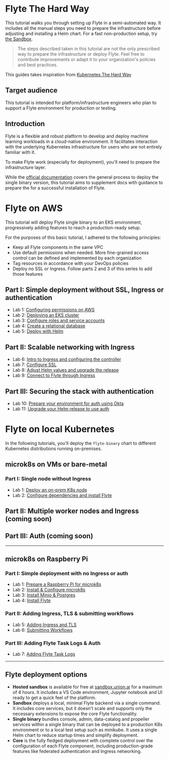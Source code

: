 # Flyte The Hard Way

This tutorial walks you through setting up Flyte in a semi-automated way. It includes all the manual steps you need to prepare the infrastructure before adjusting and installing a Helm chart. For a fast non-production setup, try [the Sandbox](https://docs.flyte.org/en/latest/deployment/deployment/sandbox.html).

> The steps described taken in this tutorial are not the only prescribed way to prepare the infrastructure or deploy Flyte. Feel free to contribute improvements or adapt it to your organization's policies and best practices.

This guides takes inspiration from [Kubernetes The Hard Way](https://github.com/kelseyhightower/kubernetes-the-hard-way)

## Target audience

This tutorial is intended for platform/infrastructure engineers who plan to support a Flyte environment for production or testing.

## Introduction

Flyte is a flexible and robust platform to develop and deploy machine learning workloads in a cloud-native environment. It facilitates interaction with the underlying Kubernetes infrastructure for users who are not entirely familiar with it.

To make Flyte work (especially for deployment), you'll need to prepare the infrastructure layer.

While the [official documentation](https://docs.flyte.org/en/latest/deployment/deployment/cloud_simple.html) covers the general process to deploy the single binary version, this tutorial aims to supplement docs with guidance to prepare the for a successful installation of Flyte.

# Flyte on AWS

This tutorial will deploy Flyte single binary to an EKS environment, progressively adding features to reach a production-ready setup.

For the purposes of this basic tutorial, I adhered to the following principles:

- Keep all Flyte components in the same VPC
- Use default permissions when needed. More fine-grained access control can be defined and implemented by each organization
- Tag resources in accordance with your DevOps policies
- Deploy no SSL or Ingress. Follow parts 2 and 3 of this series to add those features

## Part I: Simple deployment without SSL, Ingress or authentication

- Lab 1: [Configuring permissions on AWS](./docs/aws/01-eks-permissions.md)
- Lab 2: [Deploying an EKS cluster](./docs/aws/02-deploying-eks-cluster.md)
- Lab 3: [Configure roles and service accounts](./docs/aws/03-roles-service-accounts.md)
- Lab 4: [Create a relational database](./docs/aws/04-create-database.md)
- Lab 5: [Deploy with Helm](./docs/aws/05-deploy-with-helm.md)

## Part II: Scalable networking with Ingress

- Lab 6: [Intro to Ingress and configuring the controller](./docs/aws/06-intro-to-ingress.md)
- Lab 7: [Configure SSL](./docs/aws/07-configure-SSL.md)
- Lab 8: [Adjust Helm values and upgrade the release](./docs/aws/08-adjust-values-upgrade-Helm.md)
- Lab 9: [Connect to Flyte through Ingress](./docs/aws/09-connect-Flyte-ingress.md)

## Part III: Securing the stack with authentication

- Lab 10: [Prepare your environment for auth using Okta](./docs/aws/10-prepare-for-auth.md)
- Lab 11: [Upgrade your Helm release to use auth](./docs/aws/11-upgrade-with-auth.md)

# Flyte on local Kubernetes

In the following tutorials, you'll deploy the `flyte-binary` chart to different Kubernetes distributions running on-premises.

## microk8s on VMs or bare-metal

### Part I: Single node without Ingress

- Lab 1: [Deploy an on-prem K8s node](docs/on-premises/single-node/001-configure-single-node-k8s.md)
- Lab 2: [Configure dependencies and install Flyte](docs/on-premises/single-node/002-single-node-onprem-install.md)

## Part II: Multiple worker nodes and Ingress (coming soon)

## Part III: Auth (coming soon)

---

## microk8s on Raspberry Pi

### Part I: Simple deployment with no Ingress or auth

- Lab 1: [Prepare a Raspberry Pi for microk8s](docs/on-premises/microk8s/01-preparing-raspberry-pi.md)
- Lab 2: [Install & Configure microk8s](docs/on-premises/microk8s/02-install-configure-microk8s.md)
- Lab 3: [Install Minio & Postgres](docs/on-premises/microk8s/03-deploy-minio-and-postgres.md)
- Lab 4: [Install Flyte](docs/on-premises/microk8s/04-install-flyte.md)

### Part II: Adding Ingress, TLS & submitting workflows

- Lab 5: [Adding Ingress and TLS](docs/on-premises/microk8s/05-add-ingress-and-tls.md)
- Lab 6: [Submitting Workflows](docs/on-premises/microk8s/06-submitting-workflows.md)

### Part III: Adding Flyte Task Logs & Auth

- Lab 7: [Adding Flyte Task Logs](docs/on-premises/microk8s/07-add-flyte-task-logs.md)

---

## Flyte deployment options

- **Hosted sandbox** is available for free at [sandbox.union.ai](https://sandbox.union.ai) for a maximum of 4 hours. It includes a VS Code environment, Jupyter notebook and UI ready to get a quick feel of the platform.
- **Sandbox** deploys a local, minimal Flyte backend via a single command. It includes core services, but it doesn't scale and supports only the necessary extensions to expose the core Flyte functionality.
- **Single binary** bundles console, admin, data-catalog and propeller services within a single binary that can be deployed to a production K8s environment or to a local test setup such as minikube. It uses a single Helm chart to reduce startup times and simplify deployment.
- **Core** is the fully fledged deployment with complete control over the configuration of each Flyte component, including production-grade features like federated authentication and Ingress networking.
